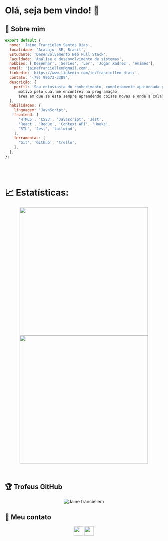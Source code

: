 # Olá, seja bem vindo! 👋


## 💫 Sobre mim
```javascript
export default {
  nome: 'Jaine Francielem Santos Dias',
  localidade: 'Aracaju- SE, Brasil',
  Estudante: 'Desenvolvemento Web Full Stack',
  Faculdade: 'Análise e desenvolvimento de sistemas',
  hobbies: ['Desenhar', 'Series', 'Ler', 'Jogar Xadrez', 'Animes'],
  email: 'jainefranciellen@gmail.com',
  linkedin: 'https://www.linkedin.com/in/franciellem-dias/',
  contato: '(79) 99673-3389',
  descrição: {
    perfil: 'Sou entusiasta do conhecimento, completamente apaixonada por todo o processo de aprendizagem,
      motivo pelo qual me encontrei na programação,
      área em que se está sempre aprendendo coisas novas e onde a colaboração é essencial'.
  },
  habilidades: {
    linguagem: 'JavaScript',
    frontend: [
      'HTML5', 'CSS3', 'Javascript', 'Jest',
      'React', 'Redux', 'Context API', 'Hooks',
      'RTL', 'Jest', 'tailwind', 
    ],
    ferramentas: [
      'Git', 'Github', 'trello',
    ],
  },
};
```
<br>
<br>

# 📈 Estatísticas:
<p align='center'>
  <a href="#"><img width="410px" src="https://github-readme-stats.vercel.app/api?username=Jainefranciellem&show_icons=true&theme=dracula&count_private=true&service=github" alt=""></a>
  <a href="#"><img width="410px" src="https://github-readme-stats.vercel.app/api/top-langs/?username=Jainefranciellem&layout=compact&theme=dracula&count_private=true&service=github" alt=""></a>
</p>

<p align='center'>
  <img src="https://img.shields.io/badge/HTML5-E34F26?style=for-the-badge&logo=html5&logoColor=white" alt="">
  <img src="https://img.shields.io/badge/JavaScript-323330?style=for-the-badge&logo=javascript&logoColor=F7DF1E" alt="">
  <img src="https://img.shields.io/badge/CSS3-1572B6?style=for-the-badge&logo=css3&logoColor=white" alt="">

</p>

## 🏆 Trofeus GitHub 

<p align="center">
 <img src="https://github-profile-trophy.vercel.app/?username=Jainefranciellem&theme=discord&row=1" alt="Jaine franciellem" />
</p>

##  👥 Meu contato

<p align="center">
<a href="https://www.linkedin.com/in/franciellem-dias/"><img src="https://img.shields.io/badge/linkedin-%230077B5.svg?style=for-the-badge&logo=linkedin&logoColor=white" style="margin-bottom: 4px;" height="30px" target="_blank"></a>
<a href="mailto:jainefranciellen@gmail.com"><img src="https://img.shields.io/badge/Gmail-D14836?style=for-the-badge&logo=gmail&logoColor=white" style="margin-bottom: 4px;" height="30px" target="_blank"></a>
</p>

